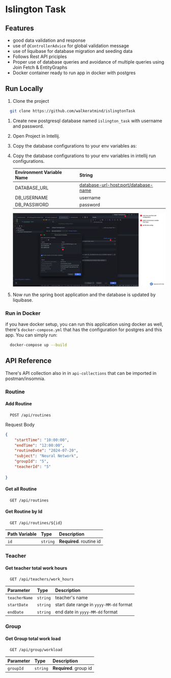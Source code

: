 # Islington Task

## Features

- good data validation and response
- use of `@ControllerAdvice` for global validation message
- use of liquibase for database migration and seeding data
- Follows Rest API priciples
- Proper use of database queries and avoidance of multiple queries using Join Fetch & EntityGraphs
- Docker container ready to run app in docker with postgres

## Run Locally

1. Clone the project

```bash
  git clone https://github.com/walkeratmind/islingtonTask
```

1. Create new postgresql database named `islington_task` with username and password.
2. Open Project in Intellij.

2. Copy the database configurations to your env variables as:


3. Copy the database configurations to your env variables in intellij run configurations.

   | Environment Variable Name | String |
      | :------------------------ | :------------------------------------- |
   | DATABASE_URL | <database-url-host:port/database-name> |
   | DB_USERNAME | username |
   | DB_PASSWORD | password |

   ![env variables](./assets/intellij_run_config.jpg)

4. Now run the spring boot application and the database is updated by liquibase.

### Run in Docker

if you have docker setup, you can run this application using docker as well, there's `docker-compose.yml` that has the
configuration for postgres and this app. You can simply run:

```bash
  docker-compose up --build
```

## API Reference

There's API collection also in in `api-collections` that can be imported in postman/insomnia.

### Routine

#### Add Routine

```http
  POST /api/routines
```

Request Body

```json
{
	"startTime": "10:00:00",
	"endTime": "12:00:00",
	"routineDate": "2024-07-20",
	"subject": "Neural Network",
	"groupId": "5",
	"teacherId": "5"
    
}
```

#### Get all Routine

```http
  GET /api/routines
```

#### Get Routine by Id

```http
  GET /api/routines/${id}
```

| Path Variable | Type     | Description              |
|:--------------|:---------|:-------------------------|
| `id`          | `string` | **Required**. routine id |

### Teacher

#### Get teacher total work hours

```http
  GET /api/teachers/work_hours
```

| Parameter     | Type     | Description                             |
|:--------------|:---------|:----------------------------------------|
| `teacherName` | `string` | teacher's name                          |
| `startDate`   | `string` | start date range in `yyyy-MM-dd` format |
| `endDate`     | `string` | end date  in `yyyy-MM-dd` format        |

### Group

#### Get Group total work load

```http
  GET /api/group/workload
```

| Parameter | Type     | Description            |
|:----------|:---------|:-----------------------|
| `groupId` | `string` | **Required**. group id |

